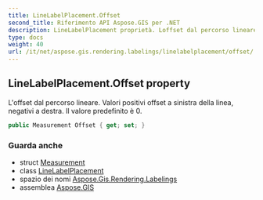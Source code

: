 ```yaml
---
title: LineLabelPlacement.Offset
second_title: Riferimento API Aspose.GIS per .NET
description: LineLabelPlacement proprietà. Loffset dal percorso lineare. Valori positivi offset a sinistra della linea negativi a destra. Il valore predefinito è 0.
type: docs
weight: 40
url: /it/net/aspose.gis.rendering.labelings/linelabelplacement/offset/
---
```

## LineLabelPlacement.Offset property

L'offset dal percorso lineare. Valori positivi offset a sinistra della linea, negativi a destra. Il valore predefinito è 0.

```csharp
public Measurement Offset { get; set; }
```

### Guarda anche

* struct [Measurement](../../../aspose.gis.rendering/measurement/)
* class [LineLabelPlacement](../)
* spazio dei nomi [Aspose.Gis.Rendering.Labelings](../../linelabelplacement/)
* assemblea [Aspose.GIS](../../../)


